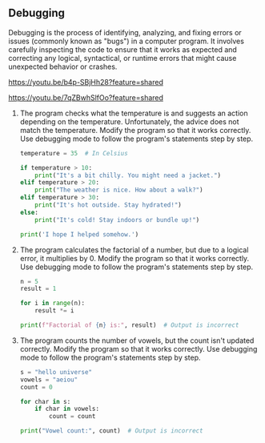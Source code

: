 ## Debugging

Debugging is the process of identifying, analyzing, and fixing errors or issues (commonly known as "bugs") in a computer program. It involves carefully inspecting the code to ensure that it works as expected and correcting any logical, syntactical, or runtime errors that might cause unexpected behavior or crashes.

<https://youtu.be/b4p-SBjHh28?feature=shared>

<https://youtu.be/7qZBwhSlfOo?feature=shared>



1. The program checks what the temperature is and suggests an action depending on the temperature. Unfortunately, the advice does not match the temperature. Modify the program so that it works correctly. Use debugging mode to follow the program's statements step by step.

    ```python
    temperature = 35  # In Celsius

    if temperature > 10:
        print("It's a bit chilly. You might need a jacket.")
    elif temperature > 20:
        print("The weather is nice. How about a walk?")
    elif temperature > 30:
        print("It's hot outside. Stay hydrated!")
    else:
        print("It's cold! Stay indoors or bundle up!")

    print('I hope I helped somehow.')
    ```

1. The program calculates the factorial of a number, but due to a logical error, it multiplies by 0. Modify the program so that it works correctly. Use debugging mode to follow the program's statements step by step.

    ```python
    n = 5
    result = 1

    for i in range(n):
        result *= i

    print(f"Factorial of {n} is:", result)  # Output is incorrect
    ```

1. The program counts the number of vowels, but the count isn't updated correctly. Modify the program so that it works correctly. Use debugging mode to follow the program's statements step by step.

    ```python
    s = "hello universe"
    vowels = "aeiou"
    count = 0

    for char in s:
        if char in vowels:
            count = count

    print("Vowel count:", count)  # Output is incorrect
    ```

